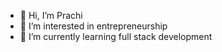 - 👋 Hi, I’m Prachi
- 👀 I’m interested in entrepreneurship
- 🌱 I’m currently learning full stack development



<!---
prachi3406/prachi3406 is a ✨ special ✨ repository because its `README.md` (this file) appears on your GitHub profile.
You can click the Preview link to take a look at your changes.
--->
